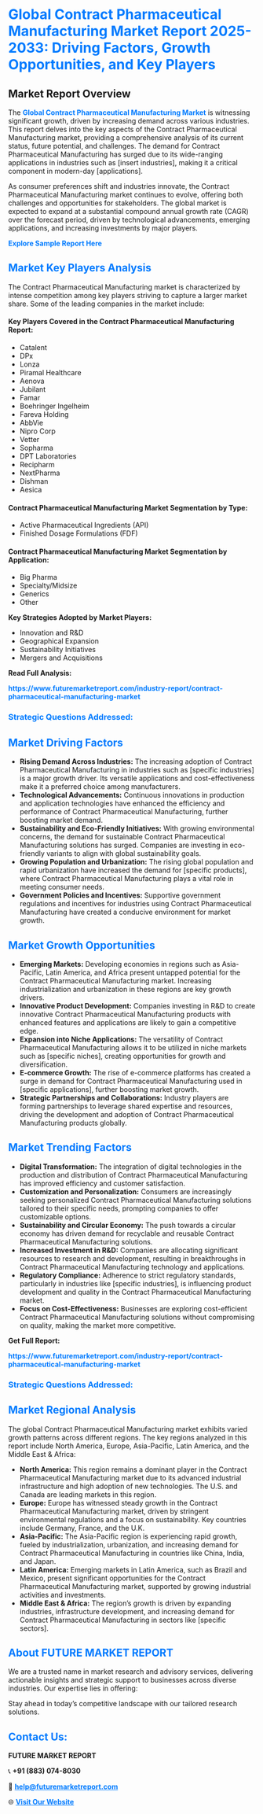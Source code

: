 <h1 style="color: #007BFF;">Global Contract Pharmaceutical Manufacturing Market Report 2025-2033: Driving Factors, Growth Opportunities, and Key Players</h1>

<section id="overview">
<h2>Market Report Overview</h2>
<p>The <a href="https://www.futuremarketreport.com/industry-report/contract-pharmaceutical-manufacturing-market" style="color: #007BFF; text-decoration: none;"><strong>Global Contract Pharmaceutical Manufacturing Market</strong></a> is witnessing significant growth, driven by increasing demand across various industries. This report delves into the key aspects of the Contract Pharmaceutical Manufacturing market, providing a comprehensive analysis of its current status, future potential, and challenges. The demand for Contract Pharmaceutical Manufacturing has surged due to its wide-ranging applications in industries such as [insert industries], making it a critical component in modern-day [applications].</p>
<p>As consumer preferences shift and industries innovate, the Contract Pharmaceutical Manufacturing market continues to evolve, offering both challenges and opportunities for stakeholders. The global market is expected to expand at a substantial compound annual growth rate (CAGR) over the forecast period, driven by technological advancements, emerging applications, and increasing investments by major players.</p>
</section>

<section id="overview">
<p><a href="https://www.futuremarketreport.com/request-sample/reportId=102437" style="color: #007BFF; text-decoration: none;"><strong>Explore Sample Report Here</strong></a></p>
</section>

<section id="key-players">
<h2 style="color: #007BFF;">Market Key Players Analysis</h2>
<p>The Contract Pharmaceutical Manufacturing market is characterized by intense competition among key players striving to capture a larger market share. Some of the leading companies in the market include:</p>
<h4>Key Players Covered in the Contract Pharmaceutical Manufacturing Report:</h4>
<ul><li>Catalent</li><li>DPx</li><li>Lonza</li><li>Piramal Healthcare</li><li>Aenova</li><li>Jubilant</li><li>Famar</li><li>Boehringer Ingelheim</li><li>Fareva Holding</li><li>AbbVie</li><li>Nipro Corp</li><li>Vetter</li><li>Sopharma</li><li>DPT Laboratories</li><li>Recipharm</li><li>NextPharma</li><li>Dishman</li><li>Aesica</li></ul>
<h4>Contract Pharmaceutical Manufacturing Market Segmentation by Type:</h4>
<ul><li>Active Pharmaceutical Ingredients (API)</li><li>Finished Dosage Formulations (FDF)</li></ul>

<h4>Contract Pharmaceutical Manufacturing Market Segmentation by Application:</h4>
<ul><li>Big Pharma</li><li>Specialty/Midsize</li><li>Generics</li><li>Other</li></ul>
<p><strong>Key Strategies Adopted by Market Players:</strong></p>
<ul>
<li>Innovation and R&D</li>
<li>Geographical Expansion</li>
<li>Sustainability Initiatives</li>
<li>Mergers and Acquisitions</li>
</ul>
</section>

<section>
<p><strong>Read Full Analysis: </strong></p><a href="https://www.futuremarketreport.com/industry-report/contract-pharmaceutical-manufacturing-market" style="color: #007BFF; text-decoration: none;"><strong>https://www.futuremarketreport.com/industry-report/contract-pharmaceutical-manufacturing-market</strong></a>
<h3 style="color: #007BFF;">Strategic Questions Addressed:</h3>
</section>

<section id="driving-factors">
<h2 style="color: #007BFF;">Market Driving Factors</h2>
<ul>
<li><strong>Rising Demand Across Industries:</strong> The increasing adoption of Contract Pharmaceutical Manufacturing in industries such as [specific industries] is a major growth driver. Its versatile applications and cost-effectiveness make it a preferred choice among manufacturers.</li>
<li><strong>Technological Advancements:</strong> Continuous innovations in production and application technologies have enhanced the efficiency and performance of Contract Pharmaceutical Manufacturing, further boosting market demand.</li>
<li><strong>Sustainability and Eco-Friendly Initiatives:</strong> With growing environmental concerns, the demand for sustainable Contract Pharmaceutical Manufacturing solutions has surged. Companies are investing in eco-friendly variants to align with global sustainability goals.</li>
<li><strong>Growing Population and Urbanization:</strong> The rising global population and rapid urbanization have increased the demand for [specific products], where Contract Pharmaceutical Manufacturing plays a vital role in meeting consumer needs.</li>
<li><strong>Government Policies and Incentives:</strong> Supportive government regulations and incentives for industries using Contract Pharmaceutical Manufacturing have created a conducive environment for market growth.</li>
</ul>
</section>

<section id="growth-opportunities">
<h2 style="color: #007BFF;">Market Growth Opportunities</h2>
<ul>
<li><strong>Emerging Markets:</strong> Developing economies in regions such as Asia-Pacific, Latin America, and Africa present untapped potential for the Contract Pharmaceutical Manufacturing market. Increasing industrialization and urbanization in these regions are key growth drivers.</li>
<li><strong>Innovative Product Development:</strong> Companies investing in R&D to create innovative Contract Pharmaceutical Manufacturing products with enhanced features and applications are likely to gain a competitive edge.</li>
<li><strong>Expansion into Niche Applications:</strong> The versatility of Contract Pharmaceutical Manufacturing allows it to be utilized in niche markets such as [specific niches], creating opportunities for growth and diversification.</li>
<li><strong>E-commerce Growth:</strong> The rise of e-commerce platforms has created a surge in demand for Contract Pharmaceutical Manufacturing used in [specific applications], further boosting market growth.</li>
<li><strong>Strategic Partnerships and Collaborations:</strong> Industry players are forming partnerships to leverage shared expertise and resources, driving the development and adoption of Contract Pharmaceutical Manufacturing products globally.</li>
</ul>
</section>

<section id="trending-factors">
<h2 style="color: #007BFF;">Market Trending Factors</h2>
<ul>
<li><strong>Digital Transformation:</strong> The integration of digital technologies in the production and distribution of Contract Pharmaceutical Manufacturing has improved efficiency and customer satisfaction.</li>
<li><strong>Customization and Personalization:</strong> Consumers are increasingly seeking personalized Contract Pharmaceutical Manufacturing solutions tailored to their specific needs, prompting companies to offer customizable options.</li>
<li><strong>Sustainability and Circular Economy:</strong> The push towards a circular economy has driven demand for recyclable and reusable Contract Pharmaceutical Manufacturing solutions.</li>
<li><strong>Increased Investment in R&D:</strong> Companies are allocating significant resources to research and development, resulting in breakthroughs in Contract Pharmaceutical Manufacturing technology and applications.</li>
<li><strong>Regulatory Compliance:</strong> Adherence to strict regulatory standards, particularly in industries like [specific industries], is influencing product development and quality in the Contract Pharmaceutical Manufacturing market.</li>
<li><strong>Focus on Cost-Effectiveness:</strong> Businesses are exploring cost-efficient Contract Pharmaceutical Manufacturing solutions without compromising on quality, making the market more competitive.</li>
</ul>
</section>

<section>
<p><strong>Get Full Report: </strong></p><a href="https://www.futuremarketreport.com/industry-report/contract-pharmaceutical-manufacturing-market" style="color: #007BFF; text-decoration: none;"><strong>https://www.futuremarketreport.com/industry-report/contract-pharmaceutical-manufacturing-market</strong></a>
<h3 style="color: #007BFF;">Strategic Questions Addressed:</h3>
</section>


<section id="regional-analysis">
<h2 style="color: #007BFF;">Market Regional Analysis</h2>
<p>The global Contract Pharmaceutical Manufacturing market exhibits varied growth patterns across different regions. The key regions analyzed in this report include North America, Europe, Asia-Pacific, Latin America, and the Middle East & Africa:</p>
<ul>
<li><strong>North America:</strong> This region remains a dominant player in the Contract Pharmaceutical Manufacturing market due to its advanced industrial infrastructure and high adoption of new technologies. The U.S. and Canada are leading markets in this region.</li>
<li><strong>Europe:</strong> Europe has witnessed steady growth in the Contract Pharmaceutical Manufacturing market, driven by stringent environmental regulations and a focus on sustainability. Key countries include Germany, France, and the U.K.</li>
<li><strong>Asia-Pacific:</strong> The Asia-Pacific region is experiencing rapid growth, fueled by industrialization, urbanization, and increasing demand for Contract Pharmaceutical Manufacturing in countries like China, India, and Japan.</li>
<li><strong>Latin America:</strong> Emerging markets in Latin America, such as Brazil and Mexico, present significant opportunities for the Contract Pharmaceutical Manufacturing market, supported by growing industrial activities and investments.</li>
<li><strong>Middle East & Africa:</strong> The region’s growth is driven by expanding industries, infrastructure development, and increasing demand for Contract Pharmaceutical Manufacturing in sectors like [specific sectors].</li>
</ul>
</section>

<footer>
<h2 style="color: #007BFF;">About FUTURE MARKET REPORT</h2>
<p>We are a trusted name in market research and advisory services, delivering actionable insights and strategic support to businesses across diverse industries. Our expertise lies in offering:</p>

<p>Stay ahead in today’s competitive landscape with our tailored research solutions.</p>

<h2 style="color: #007BFF;">Contact Us:</h2>
<p><strong>FUTURE MARKET REPORT</strong></p>
<p>📞 <strong>+91 (883) 074-8030</strong></p>
<p>📧 <strong><a href="mailto:help@futuremarketreport.com" style="color: #007BFF;">help@futuremarketreport.com</a></strong></p>
<p>🌐 <strong><a href="https://www.futuremarketreport.com/" style="color: #007BFF;">Visit Our Website</a></strong></p>
</footer>